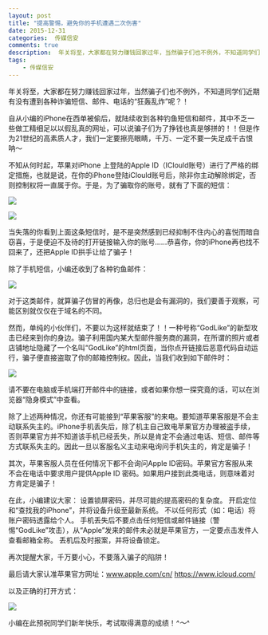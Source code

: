 ```yaml
---  
layout: post  
title: "提高警惕，避免你的手机遭遇二次伤害"
date: 2015-12-31
categories:  传媒信安     
comments: true
description:  年关将至，大家都在努力赚钱回家过年，当然骗子们也不例外，不知道同学们近期有没有遭到各种诈骗短信、邮件、电话的“狂轰乱炸”呢？！
tags:
    - 传媒信安
---  
```

年关将至，大家都在努力赚钱回家过年，当然骗子们也不例外，不知道同学们近期有没有遭到各种诈骗短信、邮件、电话的“狂轰乱炸”呢？！

自从小编的iPhone在西单被偷后，就陆续收到各种钓鱼短信和邮件，其中不乏一些做工精细足以以假乱真的网址，可以说骗子们为了挣钱也真是够拼的！！但是作为21世纪的高素质人才，我们一定要擦亮眼睛，千万、一定不要一失足成千古恨呐～

不知从何时起，苹果对iPhone 上登陆的Apple ID（IClould账号）进行了严格的绑定措施，也就是说，在你的iPhone登陆iClould账号后，除非你主动解除绑定，否则控制权将一直属于你。于是，为了骗取你的账号，就有了下面的短信：

 
![](http://127.0.0.1:4000//resources/images/R7.png) 

![](http://127.0.0.1:4000//resources/images/R8.png) 

当失落的你看到上面这条短信时，是不是突然感到已经抑制不住内心的喜悦而暗自窃喜，于是便迫不及待的打开链接输入你的账号……恭喜你，你的iPhone再也找不回来了，还把Apple ID拱手让给了骗子！

除了手机短信，小编还收到了各种钓鱼邮件：


![](http://127.0.0.1:4000//resources/images/R9.png) 




对于这类邮件，就算骗子仿冒的再像，总归也是会有漏洞的，我们要善于观察，可能区别就仅仅在于域名的不同。

然而，单纯的小伙伴们，不要以为这样就结束了！！一种号称“GodLike”的新型攻击已经来到你的身边。骗子利用国内某大型邮件服务商的漏洞，在所谓的照片或者店铺地址隐藏了一个名叫“GodLike”的html页面，当你点开链接后恶意代码自动运行，骗子便直接盗取了你的邮箱控制权。因此，当我们收到如下邮件时：

![](http://127.0.0.1:4000//resources/images/R10.png) 


请不要在电脑或手机端打开邮件中的链接，或者如果你想一探究竟的话，可以在浏览器“隐身模式”中查看。

除了上述两种情况，你还有可能接到“苹果客服”的来电。要知道苹果客服是不会主动联系失主的。iPhone手机丢失后，除了机主自己致电苹果官方办理被盗手续，否则苹果官方并不知道该手机已经丢失，所以是肯定不会通过电话、短信、邮件等方式联系失主的。因此一旦以客服名义主动来电询问手机失主的，肯定是骗子！

其次，苹果客服人员在任何情况下都不会询问Apple ID密码。苹果官方客服从来不会在电话中要求用户提供Apple ID 密码。如果用户接到此类电话，则意味着对方肯定是骗子！

在此，小编建议大家：
设置锁屏密码，并尽可能的提高密码的复杂度。
开启定位和“查找我的iPhone”，并将设备升级至最新系统。
不以任何形式（如：电话）将账户密码透露给个人。
手机丢失后不要点击任何短信或邮件链接（警惕“GodLike”攻击），从“Apple”发来的邮件未必就是苹果官方，一定要点击发件人查看邮箱全称。
丢机后及时报案，并将设备锁定。

再次提醒大家，千万要小心，不要落入骗子的陷阱！

最后请大家认准苹果官方网址：www.apple.com/cn/  https://www.icloud.com/

以及正确的打开方式：

![](http://127.0.0.1:4000//resources/images/R11.png) 


小编在此预祝同学们新年快乐，考试取得满意的成绩！*^～^*